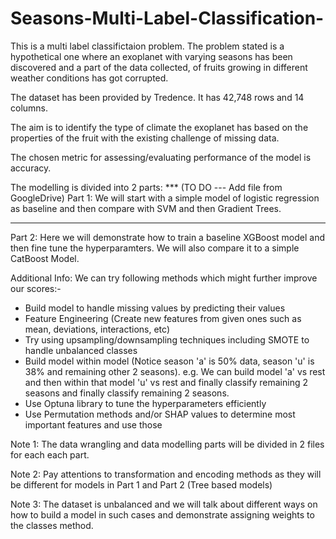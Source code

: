 # Seasons-Multi-Label-Classification-

This is a multi label classifictaion problem. The problem stated is a hypothetical one where an exoplanet with varying seasons has been discovered and a part of the data collected, of fruits growing in different weather conditions has got corrupted.

The dataset has been provided by Tredence. It has 42,748 rows and 14 columns.

The aim is to identify the type of climate the exoplanet has based on the properties of the fruit with the existing challenge of missing data.

The chosen metric for assessing/evaluating performance of the model is accuracy.

The modelling is divided into 2 parts:
*** (TO DO --- Add file from GoogleDrive)
Part 1:
We will start with a simple model of logistic regression as baseline and then compare with SVM and then Gradient Trees.
***

Part 2:
Here we will demonstrate how to train a baseline XGBoost model and then fine tune the hyperparamters. We will also compare it to a simple CatBoost Model.

Additional Info: 
We can try following methods which might further improve our scores:-
- Build model to handle missing values by predicting their values
- Feature Engineering (Create new features from given ones such as mean, deviations, interactions, etc) 
- Try using upsampling/downsampling techniques including SMOTE to handle unbalanced classes
- Build model within model (Notice season 'a' is 50% data, season 'u' is 38% and remaining other 2 seasons). e.g. We can build model 'a' vs rest and then   within that model 'u' vs rest and finally classify remaining 2 seasons
  and finally classify remaining 2 seasons. 
- Use Optuna library to tune the hyperparameters efficiently
- Use Permutation methods and/or SHAP values to determine most important features and use those

Note 1: The data wrangling and data modelling parts will be divided in 2 files for each each part. 

Note 2: Pay attentions to transformation and encoding methods as they will be different for models in Part 1 and Part 2 (Tree based models)

Note 3: The dataset is unbalanced and we will talk about different ways on how to build a model in such cases and demonstrate assigning weights to the classes method.
